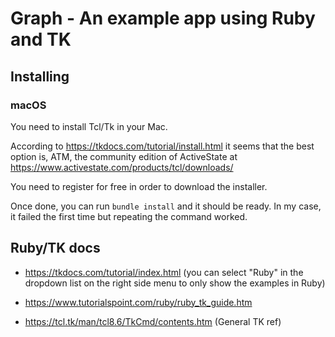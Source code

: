 # Graph - An example app using Ruby and TK

## Installing

### macOS

You need to install Tcl/Tk in your Mac.

According to https://tkdocs.com/tutorial/install.html it seems that
the best option is, ATM, the community edition of ActiveState at
https://www.activestate.com/products/tcl/downloads/

You need to register for free in order to download the installer.

Once done, you can run `bundle install` and it should be ready. In my
case, it failed the first time but repeating the command worked.

## Ruby/TK docs

- https://tkdocs.com/tutorial/index.html (you can select "Ruby" in the
  dropdown list on the right side menu to only show the examples in
  Ruby)
  
- https://www.tutorialspoint.com/ruby/ruby_tk_guide.htm

- https://tcl.tk/man/tcl8.6/TkCmd/contents.htm (General TK ref)





